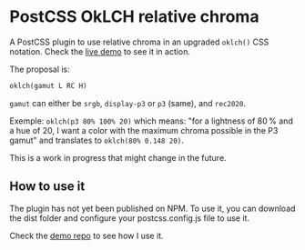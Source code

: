 # PostCSS OkLCH relative chroma

A PostCSS plugin to use relative chroma in an upgraded `oklch()` CSS notation. Check the [live demo](https://dokozero.github.io/oklch-css-relative-chroma-demo/) to see it in action.

The proposal is:

```markdown
oklch(gamut L RC H)
```

`gamut` can either be `srgb`, `display-p3` or `p3` (same), and `rec2020`.

Exemple: `oklch(p3 80% 100% 20)` which means: "for a lightness of 80 % and a hue of 20, I want a color with the maximum chroma possible in the P3 gamut" and translates to `oklch(80% 0.148 20)`.

This is a work in progress that might change in the future.

## How to use it

The plugin has not yet been published on NPM. To use it, you can download the dist folder and configure your postcss.config.js file to use it.

Check the [demo repo](https://github.com/dokozero/oklch-css-relative-chroma-demo) to see how I use it.
